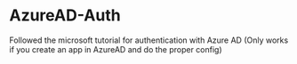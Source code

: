 # AzureAD-Auth
Followed the microsoft tutorial for authentication with Azure AD (Only works if you create an app in AzureAD and do the proper config)
